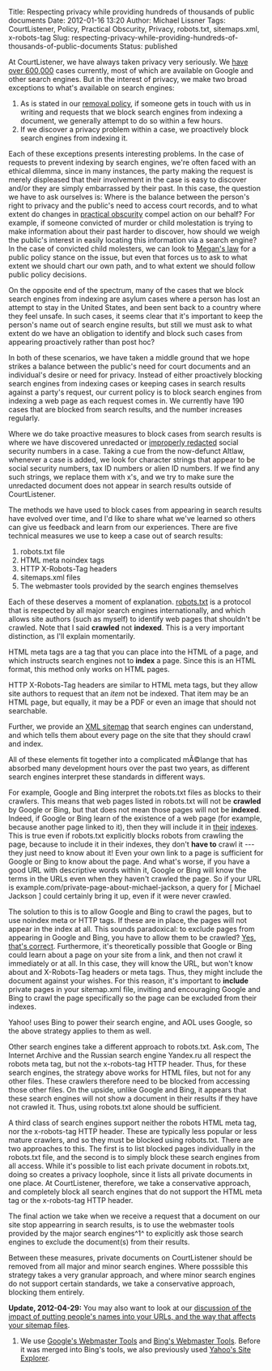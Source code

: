 Title: Respecting privacy while providing hundreds of thousands of public documents
Date: 2012-01-16 13:20
Author: Michael Lissner
Tags: CourtListener, Policy, Practical Obscurity, Privacy, robots.txt, sitemaps.xml, x-robots-tag
Slug: respecting-privacy-while-providing-hundreds-of-thousands-of-public-documents
Status: published

At CourtListener, we have always taken privacy very seriously. We [have
over 600,000](http://courtlistener.com/coverage/) cases currently, most
of which are available on Google and other search engines. But in the
interest of privacy, we make two broad exceptions to what's available on
search engines:

1.  As is stated in our [removal
    policy](http://courtlistener.com/removal/), if someone gets in touch
    with us in writing and requests that we block search engines from
    indexing a document, we generally attempt to do so within a few
    hours.
2.  If we discover a privacy problem within a case, we proactively block
    search engines from indexing it.

Each of these exceptions presents interesting problems. In the case of
requests to prevent indexing by search engines, we're often faced with
an ethical dilemma, since in many instances, the party making the
request is merely displeased that their involvement in the case is easy
to discover and/or they are simply embarrassed by their past. In this
case, the question we have to ask ourselves is: Where is the balance
between the person's right to privacy and the public's need to access
court records, and to what extent do changes in [practical
obscurity](http://scholar.google.com/scholar?hl=en&q=practical+obscurity+privacy)
compel action on our behalf? For example, if someone convicted of murder
or child molestation is trying to make information about their past
harder to discover, how should we weigh the public's interest in easily
locating this information via a search engine? In the case of convicted
child molesters, we can look to [Megan's
law](http://en.wikipedia.org/wiki/Megan%27s_Law) for a public policy
stance on the issue, but even that forces us to ask to what extent we
should chart our own path, and to what extent we should follow public
policy decisions.

On the opposite end of the spectrum, many of the cases that we block
search engines from indexing are asylum cases where a person has lost an
attempt to stay in the United States, and been sent back to a country
where they feel unsafe. In such cases, it seems clear that it's
important to keep the person's name out of search engine results, but
still we must ask to what extent do we have an obligation to identify
and block such cases from appearing proactively rather than post hoc?

In both of these scenarios, we have taken a middle ground that we hope
strikes a balance between the public's need for court documents and an
individual's desire or need for privacy. Instead of either proactively
blocking search engines from indexing cases or keeping cases in search
results against a party's request, our current policy is to block search
engines from indexing a web page as each request comes in. We currently
have 190 cases that are blocked from search results, and the number
increases regularly.

Where we do take proactive measures to block cases from search results
is where we have discovered unredacted or [improperly
redacted](https://freedom-to-tinker.com/blog/tblee/what-gets-redacted-pacer)
social security numbers in a case. Taking a cue from the now-defunct
Altlaw, whenever a case is added, we look for character strings that
appear to be social security numbers, tax ID numbers or alien ID
numbers. If we find any such strings, we replace them with x's, and we
try to make sure the unredacted document does not appear in search
results outside of CourtListener.

The methods we have used to block cases from appearing in search results
have evolved over time, and I'd like to share what we've learned so
others can give us feedback and learn from our experiences. There are
five technical measures we use to keep a case out of search results:

1.  robots.txt file
2.  HTML meta noindex tags
3.  HTTP X-Robots-Tag headers
4.  sitemaps.xml files
5.  The webmaster tools provided by the search engines themselves

Each of these deserves a moment of explanation.
[robots.txt](http://www.robotstxt.org/) is a protocol that is respected
by all major search engines internationally, and which allows site
authors (such as myself) to identify web pages that shouldn't be
crawled. Note that I said **crawled** not **indexed**. This is a very
important distinction, as I'll explain momentarily.

HTML meta tags are a tag that you can place into the HTML of a page, and
which instructs search engines not to **index** a page. Since this is an
HTML format, this method only works on HTML pages.

HTTP X-Robots-Tag headers are similar to HTML meta tags, but they allow
site authors to request that an *item* not be indexed. That item may be
an HTML page, but equally, it may be a PDF or even an image that should
not searchable.

Further, we provide an [XML
sitemap](http://www.sitemaps.org/protocol.html) that search engines can
understand, and which tells them about every page on the site that they
should crawl and index.

All of these elements fit together into a complicated mÃ©lange that has
absorbed many development hours over the past two years, as different
search engines interpret these standards in different ways.

For example, Google and Bing interpret the robots.txt files as blocks to
their crawlers. This means that web pages listed in robots.txt will not
be **crawled** by Google or Bing, but that does not mean those pages
will not be **indexed**. Indeed, if Google or Bing learn of the
existence of a web page (for example, because another page linked to
it), then they will include it in
[their](http://www.youtube.com/watch?v=KBdEwpRQRD0)
[indexes](http://www.bing.com/community/site_blogs/b/webmaster/archive/2009/08/21/prevent-a-bot-from-getting-lost-in-space-sem-101.aspx).
This is true even if robots.txt explicitly blocks robots from crawling
the page, because to include it in their indexes, they don't **have to**
crawl it --- they just need to know about it! Even your own link to a
page is sufficient for Google or Bing to know about the page. And what's
worse, if you have a good URL with descriptive words within it, Google
or Bing will know the terms in the URLs even when they haven't crawled
the page. So if your URL is
example.com/private-page-about-michael-jackson, a query for [ Michael
Jackson ] could certainly bring it up, even if it were never crawled.

The solution to this is to allow Google and Bing to crawl the pages, but
to use noindex meta or HTTP tags. If these are in place, the pages will
not appear in the index at all. This sounds paradoxical: to exclude
pages from appearing in Google and Bing, you have to allow them to be
crawled? [Yes, that's
correct](https://support.google.com/webmasters/bin/answer.py?hl=en&answer=93710).
Furthermore, it's theoretically possible that Google or Bing could learn
about a page on your site from a link, and then not crawl it immediately
or at all. In this case, they will know the URL, but won't know about
and X-Robots-Tag headers or meta tags. Thus, they might include the
document against your wishes. For this reason, it's important to
**include** private pages in your sitemap.xml file, inviting and
encouraging Google and Bing to crawl the page specifically so the page
can be excluded from their indexes.

Yahoo! uses Bing to power their search engine, and AOL uses Google, so
the above strategy applies to them as well.

Other search engines take a different approach to robots.txt. Ask.com,
The Internet Archive and the Russian search engine Yandex.ru all respect
the robots meta tag, but not the x-robots-tag HTTP header. Thus, for
these search engines, the strategy above works for HTML files, but not
for any other files. These crawlers therefore need to be blocked from
accessing those other files. On the upside, unlike Google and Bing, it
appears that these search engines will not show a document in their
results if they have not crawled it. Thus, using robots.txt alone should
be sufficient.

A third class of search engines support neither the robots HTML meta
tag, nor the x-robots-tag HTTP header. These are typically less popular
or less mature crawlers, and so they must be blocked using robots.txt.
There are two approaches to this. The first is to list blocked pages
individually in the robots.txt file, and the second is to simply block
these search engines from all access. While it's possible to list each
private document in robots.txt, doing so creates a privacy loophole,
since it lists all private documents in one place. At CourtListener,
therefore, we take a conservative approach, and completely block all
search engines that do not support the HTML meta tag or the x-robots-tag
HTTP header.

The final action we take when we receive a request that a document on
our site stop appearring in search results, is to use the webmaster
tools provided by the major search engines^1^ to explicitly ask those
search engines to exclude the document(s) from their results.

Between these measures, private documents on CourtListener should be
removed from all major and minor search engines. Where posssible this
strategy takes a very granular approach, and where minor search engines
do not support certain standards, we take a conservative approach,
blocking them entirely.

**Update, 2012-04-29:** You may also want to look at our [discussion of
the impact of putting people's names into your URLs, and the way that
affects your sitemap
files](http://michaeljaylissner.com/blog/further-privacy-protections-at-courtlistener).

<!-- actual footnotes -->

1.  We use [Google's Webmaster
    Tools](http://www.google.com/webmasters/tools) and [Bing's Webmaster
    Tools](http://www.bing.com/toolbox/webmaster). Before it was merged
    into Bing's tools, we also previously used [Yahoo's Site
    Explorer](http://siteexplorer.search.yahoo.com/).

